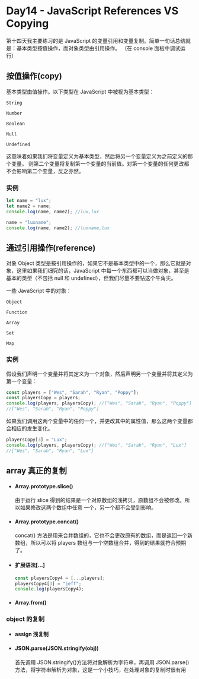 # Day14 - JavaScript References VS Copying

第十四天我主要练习的是 JavaScript 的变量引用和变量复制。简单一句话总结就是：基本类型按值操作，而对象类型由引用操作。 （在 console 面板中调试运行）

## 按值操作(copy)

基本类型由值操作。以下类型在 JavaScript 中被视为基本类型：

`String`

`Number`

`Boolean`

`Null`

`Undefined`

这意味着如果我们将变量定义为基本类型，然后将另一个变量定义为之前定义的那个变量。 则第二个变量将复制第一个变量的当前值。对第一个变量的任何更改都不会影响第二个变量，反之亦然。

### 实例

```javascript
let name = "lux";
let name2 = name;
console.log(name, name2); //lux,lux

name = "luxname";
console.log(name, name2); //luxname,lux
```

## 通过引用操作(reference)

对象 Object 类型是按引用操作的，如果它不是基本类型中的一个，那么它就是对象，这里如果我们细究的话，JavaScript 中每一个东西都可以当做对象，甚至是基本的类型（不包括 null 和 undefined），但我们尽量不要钻这个牛角尖。

一些 JavaScript 中的对象：

`Object`

`Function`

`Array`

`Set`

`Map`

### 实例

假设我们声明一个变量并将其定义为一个对象，然后声明另一个变量并将其定义为第一个变量：

```javascript
const players = ["Wes", "Sarah", "Ryan", "Poppy"];
const playersCopy = players;
console.log(players, playersCopy); //["Wes", "Sarah", "Ryan", "Poppy"]
//["Wes", "Sarah", "Ryan", "Poppy"]
```

如果我们调用这两个变量中的任何一个，并更改其中的属性值，那么这两个变量都会相应的发生变化。

```javascript
playersCopy[3] = "Lux";
console.log(players, playersCopy); //["Wes", "Sarah", "Ryan", "Lux"]
//["Wes", "Sarah", "Ryan", "Lux"]
```

## array 真正的复制

- #### Array.prototype.slice()
  由于运行 slice 得到的结果是一个对原数组的浅拷贝，原数组不会被修改。所以如果修改这两个数组中任意 一个，另一个都不会受到影响。
- #### Array.prototype.concat()
  concat() 方法是用来合并数组的，它也不会更改原有的数组，而是返回一个新数组，所以可以将 players 数组与一个空数组合并，得到的结果就符合预期了。
- #### 扩展语法[...]
  ```javascript
  const playersCopy4 = [...players];
  playersCopy4[3] = "jeff";
  console.log(playersCopy4);
  ```
- #### Array.from()

### object 的复制

- #### assign 浅复制
- #### JSON.parse(JSON.stringify(obj))
  首先调用 JSON.stringify()方法将对象解析为字符串，再调用 JSON.parse()方法，将字符串解析为对象，这是一个小技巧，在处理对象的复制时很有用
